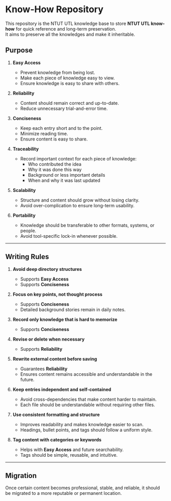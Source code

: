 # Know-How Repository

This repository is the NTUT UTL knowledge base to store **NTUT UTL know-how** for quick reference and long-term preservation.  
It aims to preserve all the knowledges and make it inheritable.  

## Purpose

1. **Easy Access**
    - Prevent knowledge from being lost.
    - Make each piece of knowledge easy to view.
    - Ensure knowledge is easy to share with others.
        
2. **Reliability**
    - Content should remain correct and up-to-date.
    - Reduce unnecessary trial-and-error time.
        
3. **Conciseness**
    - Keep each entry short and to the point.
    - Minimize reading time.
    - Ensure content is easy to share.
        
4. **Traceability**
    - Record important context for each piece of knowledge:
        - Who contributed the idea
        - Why it was done this way
        - Background or less important details
        - When and why it was last updated
            
5. **Scalability**
    - Structure and content should grow without losing clarity.
    - Avoid over-complication to ensure long-term usability.
        
6. **Portability**
    - Knowledge should be transferable to other formats, systems, or people.
    - Avoid tool-specific lock-in whenever possible.

---

## Writing Rules

1. **Avoid deep directory structures**
    - Supports **Easy Access**
    - Supports **Conciseness**
        
2. **Focus on key points, not thought process**
    - Supports **Conciseness**
    - Detailed background stories remain in daily notes.
        
3. **Record only knowledge that is hard to memorize**
    - Supports **Conciseness**
        
4. **Revise or delete when necessary**
    - Supports **Reliability**
        
5. **Rewrite external content before saving**
    - Guarantees **Reliability**
    - Ensures content remains accessible and understandable in the future.
        
6. **Keep entries independent and self-contained**
    - Avoid cross-dependencies that make content harder to maintain.
    - Each file should be understandable without requiring other files.
        
7. **Use consistent formatting and structure**
    - Improves readability and makes knowledge easier to scan.
    - Headings, bullet points, and tags should follow a uniform style.
        
8. **Tag content with categories or keywords**
    - Helps with **Easy Access** and future searchability.
    - Tags should be simple, reusable, and intuitive.

---

## Migration

Once certain content becomes professional, stable, and reliable, it should be migrated to a more reputable or permanent location.